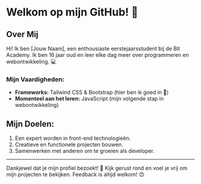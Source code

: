 # Welkom op mijn GitHub! 👋
## Over Mij
Hi! Ik ben [Jouw Naam], een enthousiaste eerstejaarsstudent bij de Bit Academy. Ik ben 16 jaar oud en leer elke dag meer over programmeren en webontwikkeling. 💻

### Mijn Vaardigheden:
- **Frameworks:** Tailwind CSS & Bootstrap (hier ben ik goed in 💪)
- **Momenteel aan het leren:** JavaScript (mijn volgende stap in webontwikkeling)

## Mijn Doelen:
1. Een expert worden in front-end technologieën.
2. Creatieve en functionele projecten bouwen.
3. Samenwerken met anderen om te groeien als developer.

---

Dankjewel dat je mijn profiel bezoekt! 🎉 Kijk gerust rond en voel je vrij om mijn projecten te bekijken. Feedback is altijd welkom! 😊
